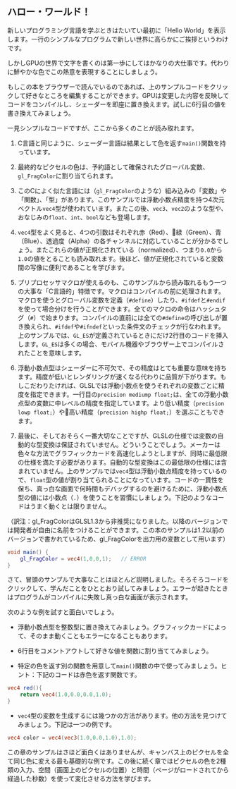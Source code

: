 ## ハロー・ワールド！

新しいプログラミング言語を学ぶときはたいてい最初に「Hello World」を表示します。一行のシンプルなプログラムで新しい世界に高らかにご挨拶というわけです。

しかしGPUの世界で文字を書くのは第一歩にしてはかなりの大仕事です。代わりに鮮やかな色でこの熱意を表現することにしましょう。

<div class="codeAndCanvas" data="hello_world.frag"></div>

もしこの本をブラウザーで読んでいるのであれば、上のサンプルコードをクリックして好きなところを編集することができます。GPUは変更した内容を反映してコードをコンパイルし、シェーダーを即座に置き換えます。試しに6行目の値を書き換えてみましょう。

一見シンプルなコードですが、ここから多くのことが読み取れます。

1. C言語と同じように、シェーダー言語は結果として色を返す```main()```関数を持っています。

2. 最終的なピクセルの色は、予約語として確保されたグローバル変数、```gl_FragColor```に割り当てられます。

3. このCによく似た言語には（```gl_FragColor```のような）組み込みの「変数」や「関数」、「型」があります。このサンプルでは浮動小数点精度を持つ4次元ベクトル```vec4```型が使われています。またこの後、```vec3```、```vec2```のような型や、おなじみの```float```、```int```、```bool```なども登場します。

4. ```vec4```型をよく見ると、4つの引数はそれぞれ赤（Red）、緑（Green）、青（Blue）、透過度（Alpha）の各チャンネルに対応していることが分かるでしょう。またこれらの値が正規化されている（normalized）、つまり```0.0```から```1.0```の値をとることも読み取れます。後ほど、値が正規化されていると変数間の写像に便利であることを学びます。

5. プリプロセッサマクロが使えるのも、このサンプルから読み取れるもう一つの大事な「C言語的」特徴です。マクロはコンパイルの前に処理されます。マクロを使うとグローバル変数を定義（```#define```）したり、```#ifdef```と```#endif```を使って場合分けを行うことができます。全てのマクロの命令はハッシュタグ（```#```）で始まります。コンパイルの直前には全ての```#define```の呼び出しが置き換えられ、```#ifdef```や```#ifndef```といった条件文のチェックが行なわれます。上のサンプルでは、```GL_ES```が定義されているときにだけ2行目のコードを挿入します。```GL_ES```は多くの場合、モバイル機器やブラウザー上でコンパイルされたことを意味します。

6. 浮動小数点型はシェーダーに不可欠で、その精度はとても重要な意味を持ちます。精度が低いとレンダリングが速くなる代わりに品質が下がります。もしこだわりたければ、GLSLでは浮動小数点を使うそれぞれの変数ごとに精度を指定できます。一行目の```precision mediump float;```は、全ての浮動小数点型の変数に中レベルの精度を指定しています。より低い精度（```precision lowp float;```）や高い精度（```precision highp float;```）を選ぶこともできます。

7. 最後に、そしておそらく一番大切なことですが、GLSLの仕様では変数の自動的な型変換は保証されていません。どういうことでしょう。メーカーは色々な方法でグラフィックカードを高速化しようとしますが、同時に最低限の仕様を満たす必要があります。自動的な型変換はこの最低限の仕様には含まれていません。上のサンプルでは```vec4```型は浮動小数点精度を持っているので、```float```型の値が割り当てられることになっています。コードの一貫性を保ち、真っ白な画面で何時間もデバッグするのを避けるために、浮動小数点型の値には小数点（```.```）を使うことを習慣にしましょう。下記のようなコードはうまく動くとは限りません。

（訳注：gl_FragColorはGLSL1.3から非推奨になりました。以降のバージョンでは開発者が自由に名前をつけることができます。この本のサンプルは1.2以前のバージョンで書かれているため、gl_FragColorを出力用の変数として用います）

```glsl
void main() {
	gl_FragColor = vec4(1,0,0,1);	// ERROR
}
```

さて、冒頭のサンプルで大事なことはほとんど説明しました。そろそろコードをクリックして、学んだことをひととおり試してみましょう。エラーが起きたときはプログラムがコンパイルに失敗し真っ白な画面が表示されます。

次のような例を試すと面白いでしょう。

* 浮動小数点型を整数型に置き換えてみましょう。グラフィックカードによって、そのまま動くこともエラーになることもあります。

* 6行目をコメントアウトして好きな値を関数に割り当ててみましょう。

* 特定の色を返す別の関数を用意して```main()```関数の中で使ってみましょう。ヒント：下記のコードは赤色を返す関数です。

```glsl
vec4 red(){
    return vec4(1.0,0.0,0.0,1.0);
}
```

* ```vec4```型の変数を生成するには幾つかの方法があります。他の方法を見つけてみましょう。下記は一つの例です。

```glsl
vec4 color = vec4(vec3(1.0,0.0,1.0),1.0);
```

この章のサンプルはさほど面白くはありませんが、キャンバス上のピクセルを全て同じ色に変える最も基礎的な例です。この後に続く章ではピクセルの色を2種類の入力、空間（画面上のピクセルの位置）と時間（ページがロードされてから経過した秒数）を使って変化させる方法を学びます。
